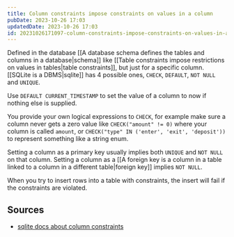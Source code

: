 ```yaml
---
title: Column constraints impose constraints on values in a column
pubDate: 2023-10-26 17:03
updatedDate: 2023-10-26 17:03
id: 20231026171097-column-constraints-impose-constraints-on-values-in-a-column
---
```


Defined in the database [[A database schema defines the tables and columns in a database|schema]] like [[Table constraints impose restrictions on values in tables|table constraints]], but just for a specific column. [[SQLite is a DBMS|sqlite]] has 4 possible ones, `CHECK`, `DEFAULT`, `NOT NULL` and `UNIQUE`.

Use `DEFAULT CURRENT_TIMESTAMP` to set the value of a column to now if nothing else is supplied.

You provide your own logical expressions to `CHECK`, for example make sure a column never gets a zero value like `CHECK("amount" != 0)` where your column is called `amount`, or `CHECK("type" IN ('enter', 'exit', 'deposit'))` to represent something like a string enum.

Setting a column as a primary key usually implies both `UNIQUE` and `NOT NULL` on that column. Setting a column as a [[A foreign key is a column in a table linked to a column in a different table|foreign key]] implies `NOT NULL`.

When you try to insert rows into a table with constraints, the insert will fail if the constraints are violated.

## Sources

- [sqlite docs about column constraints](https://www.sqlite.org/lang_createtable.html#the_primary_key)
